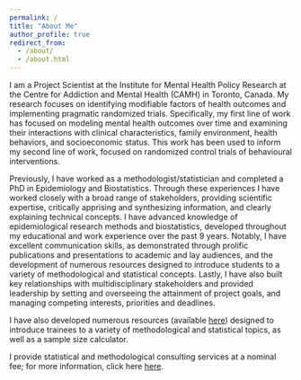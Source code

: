 ```yaml
---
permalink: /
title: "About Me"
author_profile: true
redirect_from: 
  - /about/
  - /about.html
---
```


I am a Project Scientist at the Institute for Mental Health Policy Research at the Centre for Addiction and Mental Health (CAMH) in Toronto, Canada. My research focuses on identifying modifiable factors of health outcomes and implementing pragmatic randomized trials. Specifically, my first line of work has focused on modeling mental health outcomes over time and examining their interactions with clinical characteristics, family environment, health behaviors, and socioeconomic status. This work has been used to inform my second line of work, focused on randomized control trials of behavioural interventions. 

Previously, I have worked as a methodologist/statistician and completed a PhD in Epidemiology and Biostatistics. Through these experiences I have worked closely with a broad range of stakeholders, providing scientific expertise, critically apprising and synthesizing information, and clearly explaining technical concepts. I have advanced knowledge of epidemiological research methods and biostatistics, developed throughout my educational and work experience over the past 9 years. Notably, I have excellent communication skills, as demonstrated through prolific publications and presentations to academic and lay audiences, and the development of numerous resources designed to introduce students to a variety of methodological and statistical concepts. Lastly, I have also built key relationships with multidisciplinary stakeholders and provided leadership by setting and overseeing the attainment of project goals, and managing competing interests, priorities and deadlines.

I have also developed numerous resources (available [here](/resources/)) designed to introduce trainees to a variety of methodological and statistical topics, as well as a sample size calculator. 

I provide statistical and methodological consulting services at a nominal fee; for more information, click here [here](/consulting/). 
